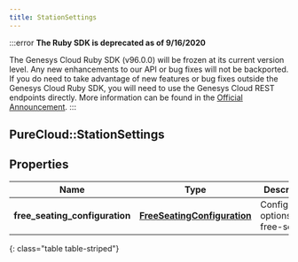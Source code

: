 ```yaml
---
title: StationSettings
---
```


:::error
**The Ruby SDK is deprecated as of 9/16/2020**

The Genesys Cloud Ruby SDK (v96.0.0) will be frozen at its current version level. Any new enhancements to our API or bug fixes will not be backported. If you do need to take advantage of new features or bug fixes outside the Genesys Cloud Ruby SDK, you will need to use the Genesys Cloud REST endpoints directly. More information can be found in the [Official Announcement](https://developer.mypurecloud.com/forum/t/announcement-genesys-cloud-ruby-sdk-end-of-life/8850).
:::


## PureCloud::StationSettings

## Properties

|Name | Type | Description | Notes|
|------------ | ------------- | ------------- | -------------|
| **free_seating_configuration** | [**FreeSeatingConfiguration**](FreeSeatingConfiguration.html) | Configuration options for free-seating | [optional] |
{: class="table table-striped"}


